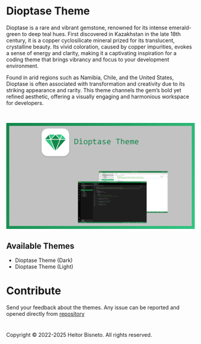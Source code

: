 # Dioptase Theme

Dioptase is a rare and vibrant gemstone, renowned for its intense emerald-green to deep teal hues. First discovered in Kazakhstan in the late 18th century, it is a copper cyclosilicate mineral prized for its translucent, crystalline beauty. Its vivid coloration, caused by copper impurities, evokes a sense of energy and clarity, making it a captivating inspiration for a coding theme that brings vibrancy and focus to your development environment.

Found in arid regions such as Namibia, Chile, and the United States, Dioptase is often associated with transformation and creativity due to its striking appearance and rarity. This theme channels the gem’s bold yet refined aesthetic, offering a visually engaging and harmonious workspace for developers.

<br>

![Dioptase for Visual Studio Code](https://raw.githubusercontent.com/hbisneto/dioptase-theme/refs/heads/main/assets/banner.png)

## Available Themes

- Dioptase Theme (Dark)
- Dioptase Theme (Light)

# Contribute

Send your feedback about the themes. Any issue can be reported and opened directly from [repository](https://github.com/hbisneto/dioptase-theme)

#

Copyright © 2022-2025 Heitor Bisneto. All rights reserved.